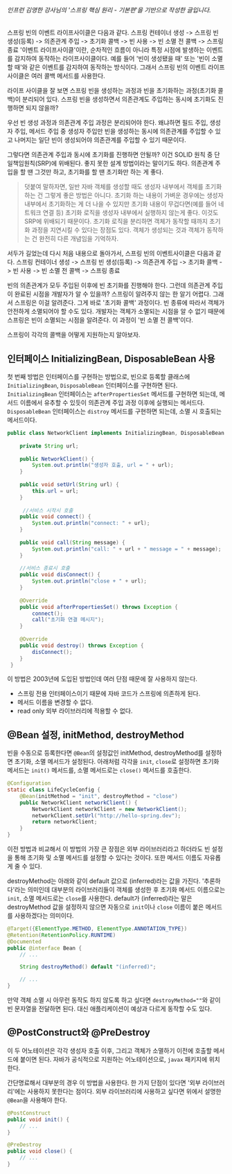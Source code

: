 ###### 인프런 김영한 강사님의 '스프링 핵심 원리 - 기본편'을 기반으로 작성한 글입니다.

스프링 빈의 이벤트 라이프사이클은 다음과 같다.
스프링 컨테이너 생성 -> 스프링 빈 생성(등록) -> 의존관계 주입 -> 초기화 콜백 -> 빈 사용 -> 빈 소멸 전 콜백 -> 스프링 종료
'이벤트 라이프사이클'이란, 순차적인 흐름이 아니라 특정 시점에 발생하는 이벤트를 감지하여 동작하는 라이프사이클이다.
예를 들어 '빈이 생성됐을 때' 또는 '빈이 소멸할 때'와 같은 이벤트를 감지하여 동작하는 방식이다.
그래서 스프링 빈의 이벤트 라이프사이클은 여러 콜백 메서드를 사용한다.

라이프 사이클을 잘 보면 스프링 빈을 생성하는 과정과 빈을 초기화하는 과정(초기화 콜백)이 분리되어 있다.
스프링 빈을 생성하면서 의존관계도 주입하는 동시에 초기화도 진행하면 되지 않을까?

우선 빈 생성 과정과 의존관계 주입 과정은 분리되어야 한다. 왜냐하면 필드 주입, 생성자 주입, 메서드 주입 중 생성자 주입만 빈을 생성하는 동시에 의존관계를 주입할 수 있고
나머지는 일단 빈이 생성되어야 의존관계를 주입할 수 있기 때문이다.

그렇다면 의존관계 주입과 동시에 초기화를 진행하면 안될까? 이건 SOLID 원칙 중 단일책임원칙(SRP)에 위배된다. 좋지 못한 설계 방법이라는 말이기도 하다.
의존관계 주입을 할 땐 그것만 하고, 초기화를 할 땐 초기화만 하는 게 좋다.

>덧붙여 말하자면, 일반 자바 객체를 생성할 때도 생성자 내부에서 객체를 초기화하는 건 그렇게 좋은 방법은 아니다.
초기화 하는 내용이 가벼운 경우에는 생성자 내부에서 초기화하는 게 더 나을 수 있지만 초기화 내용이 무겁다면(예를 들어 네트워크 연결 등)
초기화 로직을 생성자 내부에서 실행하지 않는게 좋다. 이것도 SRP에 위배되기 때문이다.
초기화 로직을 분리하면 객체가 동작할 때까지 초기화 과정을 지연시킬 수 있다는 장점도 있다. 객체가 생성되는 것과 객체가 동작하는 건 완전히 다른 개념임을 기억하자.

서두가 길었는데 다시 처음 내용으로 돌아가서, 스프링 빈의 이벤트사이클은 다음과 같다.
스프링 컨테이너 생성 -> 스프링 빈 생성(등록) -> 의존관계 주입 -> 초기화 콜백 -> 빈 사용 -> 빈 소멸 전 콜백 -> 스프링 종료

빈의 의존관계가 모두 주입된 이후에 빈 초기화를 진행해야 한다. 그런데 의존관계 주입이 완료된 시점을 개발자가 알 수 있을까?
스프링이 알려주지 않는 한 알기 어렵다. 그래서 스프링은 이걸 알려준다. 그게 바로 '초기화 콜백' 과정이다.
빈 종류에 따라서 객체가 안전하게 소멸되어야 할 수도 있다. 개발자는 객체가 소멸되는 시점을 알 수 없기 때문에 스프링은 빈이 소멸되는 시점을 알려준다.
이 과정이 '빈 소멸 전 콜백'이다.

스프링이 각각의 콜백을 어떻게 지원하는지 알아보자.

## 인터페이스 InitializingBean, DisposableBean 사용
첫 번째 방법은 인터페이스를 구현하는 방법으로, 빈으로 등록할 클래스에 `InitializingBean`, `DisposableBean` 인터페이스를 구현하면 된다.
`InitializingBean` 인터페이스는 `afterPropertiesSet` 메서드를 구현하면 되는데, 메서드 이름에서 유추할 수 있듯이 의존관계 주입 과정 이후에 실행되는 메서드다.
`DisposableBean` 인터페이스는 `distroy` 메서드를 구현하면 되는데, 소멸 시 호출되는 메서드이다.
```java
public class NetworkClient implements InitializingBean, DisposableBean {
    
    private String url;
    
    public NetworkClient() {
        System.out.println("생성자 호출, url = " + url);
    }
    
    public void setUrl(String url) {
        this.url = url;
    }
    
     //서비스 시작시 호출
    public void connect() {
        System.out.println("connect: " + url);
    }
    
    public void call(String message) {
        System.out.println("call: " + url + " message = " + message);
    }
    
    //서비스 종료시 호출
    public void disConnect() {
        System.out.println("close + " + url);
    }
    
    @Override
    public void afterPropertiesSet() throws Exception {
        connect();
        call("초기화 연결 메시지");
    }
    
    @Override
    public void destroy() throws Exception {
        disConnect();
    }
 }
```

이 방법은 2003년에 도입된 방법인데 여러 단점 때문에 잘 사용하지 않는다.
- 스프링 전용 인터페이스이기 때문에 자바 코드가 스프링에 의존하게 된다.
- 메서드 이름을 변경할 수 없다.
- read only 외부 라이브러리에 적용할 수 없다.

## @Bean 설정, initMethod, destroyMethod
빈을 수동으로 등록한다면 `@Bean`의 설정값인 initMethod, destroyMethod를 설정하면 초기화, 소멸 메서드가 설정된다.
아래처럼 각각을 `init`, `close`로 설정하면 초기화 메서드는 `init()` 메서드를, 소멸 메서드로는 `close()` 메서드를 호출한다.
```java
@Configuration
static class LifeCycleConfig {
    @Bean(initMethod = "init", destroyMethod = "close")
    public NetworkClient networkClient() {
        NetworkClient networkClient = new NetworkClient();
        networkClient.setUrl("http://hello-spring.dev");
        return networkClient;
    }
}
```

이전 방법과 비교해서 이 방법의 가장 큰 장점은 외부 라이브러리라고 하더라도 빈 설정을 통해 초기화 및 소멸 메서드를 설정할 수 있다는 것이다.
또한 메서드 이름도 자유롭게 줄 수 있다.

destroyMethod는 아래와 같이 default 값으로 (inferred)라는 값을 가진다. '추론하다'라는 의미인데 대부분의 라이브러리들이 객체를 생성한 후 초기화 메서드 이름으로는 `init`, 소멸 메서드로는 `close`를 사용한다.
default가 (inferred)라는 말은 destroyMethod 값을 설정하지 않으면 자동으로 `init`이나 `close` 이름이 붙은 메서드를 사용하겠다는 의미이다. 
```java
@Target({ElementType.METHOD, ElementType.ANNOTATION_TYPE})
@Retention(RetentionPolicy.RUNTIME)
@Documented
public @interface Bean {
    // ...

    String destroyMethod() default "(inferred)";

    // ...
}
```
만약 객체 소멸 시 아무런 동작도 하지 않도록 하고 싶다면 `destroyMethod=""`와 같이 빈 문자열을 전달하면 된다.
대신 애플리케이션이 예상과 다르게 동작할 수도 있다.

## @PostConstruct와 @PreDestroy
이 두 어노테이션은 각각 생성자 호출 이후, 그리고 객체가 소멸하기 이전에 호출할 메서드에 붙이면 된다.
자바가 공식적으로 지원하는 어노테이션으로, `javax` 패키지에 위치한다.

간단명료해서 대부분의 경우 이 방법을 사용한다.
한 가지 단점이 있다면 '외부 라이브러리'에는 사용하지 못한다는 점이다.
외부 라이브러리에 사용하고 싶다면 위에서 설명한 `@Bean`을 사용해야 한다.

```java
@PostConstruct
public void init() {
    // ...
}

@PreDestroy
public void close() {
    // ...
}
```
